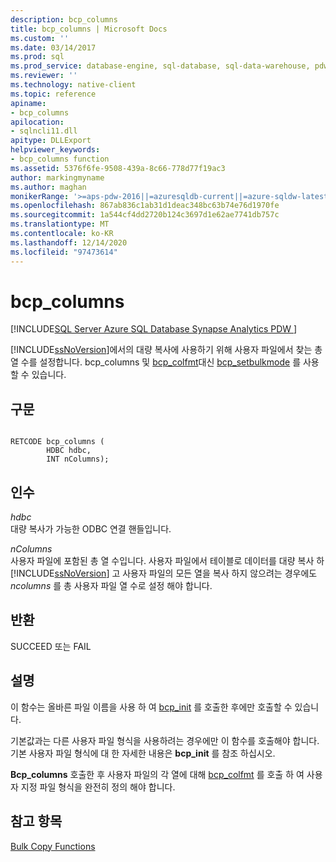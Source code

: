 ```yaml
---
description: bcp_columns
title: bcp_columns | Microsoft Docs
ms.custom: ''
ms.date: 03/14/2017
ms.prod: sql
ms.prod_service: database-engine, sql-database, sql-data-warehouse, pdw
ms.reviewer: ''
ms.technology: native-client
ms.topic: reference
apiname:
- bcp_columns
apilocation:
- sqlncli11.dll
apitype: DLLExport
helpviewer_keywords:
- bcp_columns function
ms.assetid: 5376f6fe-9508-439a-8c66-778d77f19ac3
author: markingmyname
ms.author: maghan
monikerRange: '>=aps-pdw-2016||=azuresqldb-current||=azure-sqldw-latest||>=sql-server-2016||>=sql-server-linux-2017||=azuresqldb-mi-current'
ms.openlocfilehash: 867ab836c1ab31d1deac348bc63b74e76d1970fe
ms.sourcegitcommit: 1a544cf4dd2720b124c3697d1e62ae7741db757c
ms.translationtype: MT
ms.contentlocale: ko-KR
ms.lasthandoff: 12/14/2020
ms.locfileid: "97473614"
---
```

# <a name="bcp_columns"></a>bcp_columns
[!INCLUDE[SQL Server Azure SQL Database Synapse Analytics PDW ](../../includes/applies-to-version/sql-asdb-asdbmi-asa-pdw.md)]

  [!INCLUDE[ssNoVersion](../../includes/ssnoversion-md.md)]에서의 대량 복사에 사용하기 위해 사용자 파일에서 찾는 총 열 수를 설정합니다. bcp_columns 및 [bcp_colfmt](../../relational-databases/native-client-odbc-extensions-bulk-copy-functions/bcp-colfmt.md)대신 [bcp_setbulkmode](../../relational-databases/native-client-odbc-extensions-bulk-copy-functions/bcp-setbulkmode.md) 를 사용할 수 있습니다.  
  
## <a name="syntax"></a>구문  
  
```  
  
RETCODE bcp_columns (  
        HDBC hdbc,  
        INT nColumns);  
```  
  
## <a name="arguments"></a>인수  
 *hdbc*  
 대량 복사가 가능한 ODBC 연결 핸들입니다.  
  
 *nColumns*  
 사용자 파일에 포함된 총 열 수입니다. 사용자 파일에서 테이블로 데이터를 대량 복사 하 [!INCLUDE[ssNoVersion](../../includes/ssnoversion-md.md)] 고 사용자 파일의 모든 열을 복사 하지 않으려는 경우에도 *ncolumns* 를 총 사용자 파일 열 수로 설정 해야 합니다.  
  
## <a name="returns"></a>반환  
 SUCCEED 또는 FAIL  
  
## <a name="remarks"></a>설명  
 이 함수는 올바른 파일 이름을 사용 하 여 [bcp_init](../../relational-databases/native-client-odbc-extensions-bulk-copy-functions/bcp-init.md) 를 호출한 후에만 호출할 수 있습니다.  
  
 기본값과는 다른 사용자 파일 형식을 사용하려는 경우에만 이 함수를 호출해야 합니다. 기본 사용자 파일 형식에 대 한 자세한 내용은 **bcp_init** 를 참조 하십시오.  
  
 **Bcp_columns** 호출한 후 사용자 파일의 각 열에 대해 [bcp_colfmt](../../relational-databases/native-client-odbc-extensions-bulk-copy-functions/bcp-colfmt.md) 를 호출 하 여 사용자 지정 파일 형식을 완전히 정의 해야 합니다.  
  
## <a name="see-also"></a>참고 항목  
 [Bulk Copy Functions](../../relational-databases/native-client-odbc-extensions-bulk-copy-functions/sql-server-driver-extensions-bulk-copy-functions.md)  
  
  

